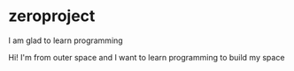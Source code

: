 # zeroproject
I am glad to learn programming

Hi! I'm from outer space and I want to learn programming to build my space
